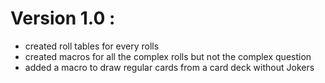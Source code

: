 # Version 1.0 :
- created roll tables for every rolls
- created macros for all the complex rolls but not the complex question
- added a macro to draw regular cards from a card deck without Jokers
